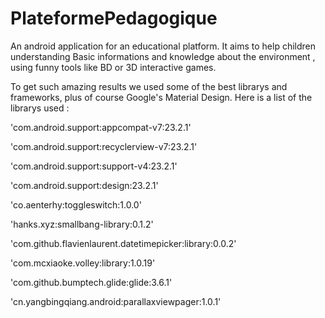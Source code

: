 # PlateformePedagogique

An android application for an educational platform. It aims to help children understanding Basic informations and knowledge about the environment , using funny tools like BD or 3D interactive games.

To get such amazing results we used some of the best librarys and frameworks, plus of course Google's Material Design.
Here is a list of the librarys used :
 <p>'com.android.support:appcompat-v7:23.2.1'
 <p>'com.android.support:recyclerview-v7:23.2.1'
 <p>'com.android.support:support-v4:23.2.1'
 <p>'com.android.support:design:23.2.1'
 <p>'co.aenterhy:toggleswitch:1.0.0'
 <p>'hanks.xyz:smallbang-library:0.1.2'
 <p>'com.github.flavienlaurent.datetimepicker:library:0.0.2'
 <p>'com.mcxiaoke.volley:library:1.0.19'
 <p>'com.github.bumptech.glide:glide:3.6.1'
 <p>'cn.yangbingqiang.android:parallaxviewpager:1.0.1'

